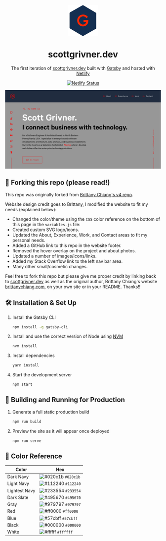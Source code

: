 <div align="center">
      <a href="https://scottgrivner.dev" target="_blank">
         <img alt="Logo" src="./src/images/logo.png" />
    </a>
</div>
<h1 align="center">
  scottgrivner.dev
</h1>
<p align="center">
  The first iteration of <a href="https://scottgrivner.dev" target="_blank">scottgrivner.dev</a> built with <a href="https://www.gatsbyjs.org/" target="_blank">Gatsby</a> and hosted with <a href="https://www.netlify.com/" target="_blank">Netlify</a>
</p>
<p align="center">
    <a href="https://app.netlify.com/sites/scottgrivner/deploys" target="_blank">
    <img src="https://api.netlify.com/api/v1/badges/2789b2bf-185c-477a-96b5-65901acb629c/deploy-status" alt="Netlify Status" />
    </a>
</p>

![demo](./src/images/demo.png)

## 🚨 Forking this repo (please read!)

This repo was originally forked from
[Brittany Chiang's v4 repo](https://github.com/bchiang7/v4).

Website design credit goes to Brittany, I modified the website to fit my needs (explained below):

- Changed the color/theme using the `CSS` color reference on the bottom of this page in the `variables.js` file:
- Created custom SVG logo/icons.
- Updated the About, Experience, Work, and Contact areas to fit my personal needs.
- Added a GitHub link to this repo in the website footer.
- Removed the hover overlay on the project and about photos.
- Updated a number of images/icons/links.
- Added my Stack Overflow link to the left nav bar area.
- Many other small/cosmetic changes.

Feel free to fork this repo but please give me proper credit by linking back to [scottgrivner.dev](https://scottgrivner.dev) as well as the original author, Brittany Chiang's website [brittanychiang.com](https://brittanychiang.com), on your own site or in your README. Thanks!!

## 🛠 Installation & Set Up

1. Install the Gatsby CLI

   ```sh
   npm install -g gatsby-cli
   ```

2. Install and use the correct version of Node using [NVM](https://github.com/nvm-sh/nvm)

   ```sh
   nvm install
   ```

3. Install dependencies

   ```sh
   yarn install
   ```

4. Start the development server

   ```sh
   npm start
   ```

## 🚀 Building and Running for Production

1. Generate a full static production build

   ```sh
   npm run build
   ```

1. Preview the site as it will appear once deployed

   ```sh
   npm run serve
   ```

## 🎨 Color Reference

| Color         | Hex                                                                |
| ------------- | ------------------------------------------------------------------ |
| Dark Navy     | ![#020c1b](https://via.placeholder.com/10/020c1b?text=+) `#020c1b` |
| Light Navy    | ![#112240](https://via.placeholder.com/10/112240?text=+) `#112240` |
| Lightest Navy | ![#233554](https://via.placeholder.com/10/233554?text=+) `#233554` |
| Dark Slate    | ![#495670](https://via.placeholder.com/10/495670?text=+) `#495670` |
| Gray          | ![#979797](https://via.placeholder.com/10/979797?text=+) `#979797` |
| Red           | ![#ff0000](https://via.placeholder.com/10/ff0000?text=+) `#ff0000` |
| Blue          | ![#57cbff](https://via.placeholder.com/10/57cbff?text=+) `#57cbff` |
| Black         | ![#000000](https://via.placeholder.com/10/000000?text=+) `#000000` |
| White         | ![#ffffff](https://via.placeholder.com/10/ffffff?text=+) `#ffffff` |
